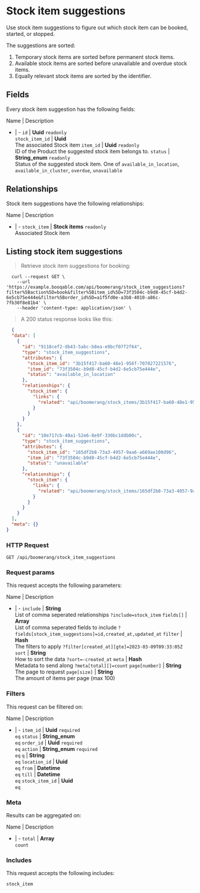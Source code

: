 # Stock item suggestions

Use stock item suggestions to figure out which stock item can be booked,
started, or stopped.

The suggestions are sorted:
  1. Temporary stock items are sorted before permanent stock items.
  2. Available stock items are sorted before unavailable and overdue stock items.
  3. Equally relevant stock items are sorted by the identifier.

## Fields
Every stock item suggestion has the following fields:

Name | Description
- | -
`id` | **Uuid** `readonly`<br>
`stock_item_id` | **Uuid** <br>The associated Stock item
`item_id` | **Uuid** `readonly`<br>ID of the Product the suggested stock item belongs to.
`status` | **String_enum** `readonly`<br>Status of the suggested stock item. One of `available_in_location`, `available_in_cluster`, `overdue`, `unavailable` 


## Relationships
Stock item suggestions have the following relationships:

Name | Description
- | -
`stock_item` | **Stock items** `readonly`<br>Associated Stock item


## Listing stock item suggestions



> Retrieve stock item suggestions for booking:

```shell
  curl --request GET \
    --url 'https://example.booqable.com/api/boomerang/stock_item_suggestions?filter%5Baction%5D=book&filter%5Bitem_id%5D=73f3504c-b9d8-45cf-b4d2-6e5cb75e444e&filter%5Border_id%5D=a1f5fd0e-a3b8-4010-a86c-7fb30f8e81b4' \
    --header 'content-type: application/json' \
```

> A 200 status response looks like this:

```json
  {
  "data": [
    {
      "id": "9118cef2-db43-5abc-b8ea-e9bcf07f2f64",
      "type": "stock_item_suggestions",
      "attributes": {
        "stock_item_id": "3b15f417-ba60-48e1-956f-707027221576",
        "item_id": "73f3504c-b9d8-45cf-b4d2-6e5cb75e444e",
        "status": "available_in_location"
      },
      "relationships": {
        "stock_item": {
          "links": {
            "related": "api/boomerang/stock_items/3b15f417-ba60-48e1-956f-707027221576"
          }
        }
      }
    },
    {
      "id": "10e717cb-40a1-52e6-8e9f-330bc1ddb00c",
      "type": "stock_item_suggestions",
      "attributes": {
        "stock_item_id": "165df2b8-73a3-4957-9aa6-a669ae100d96",
        "item_id": "73f3504c-b9d8-45cf-b4d2-6e5cb75e444e",
        "status": "unavailable"
      },
      "relationships": {
        "stock_item": {
          "links": {
            "related": "api/boomerang/stock_items/165df2b8-73a3-4957-9aa6-a669ae100d96"
          }
        }
      }
    }
  ],
  "meta": {}
}
```

### HTTP Request

`GET /api/boomerang/stock_item_suggestions`

### Request params

This request accepts the following parameters:

Name | Description
- | -
`include` | **String** <br>List of comma seperated relationships `?include=stock_item`
`fields[]` | **Array** <br>List of comma seperated fields to include `?fields[stock_item_suggestions]=id,created_at,updated_at`
`filter` | **Hash** <br>The filters to apply `?filter[created_at][gte]=2023-03-09T09:33:05Z`
`sort` | **String** <br>How to sort the data `?sort=-created_at`
`meta` | **Hash** <br>Metadata to send along `?meta[total][]=count`
`page[number]` | **String** <br>The page to request
`page[size]` | **String** <br>The amount of items per page (max 100)


### Filters

This request can be filtered on:

Name | Description
- | -
`item_id` | **Uuid** `required`<br>`eq`
`status` | **String_enum** <br>`eq`
`order_id` | **Uuid** `required`<br>`eq`
`action` | **String_enum** `required`<br>`eq`
`q` | **String** <br>`eq`
`location_id` | **Uuid** <br>`eq`
`from` | **Datetime** <br>`eq`
`till` | **Datetime** <br>`eq`
`stock_item_id` | **Uuid** <br>`eq`


### Meta

Results can be aggregated on:

Name | Description
- | -
`total` | **Array** <br>`count`


### Includes

This request accepts the following includes:

`stock_item`





